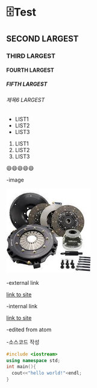 # 🗄️Test
## SECOND LARGEST
### THIRD LARGEST
#### FOURTH LARGEST
##### FIFTH LARGEST
###### 제목6 LARGEST

- LIST1
- LIST2
- LIST3

1. LIST1
2. LIST2
3. LIST3

:smile::smile::smile::smile::smile:

-image

![This is clutch(시각장애자를 위한 설명)](./images/clutch.jpeg)


-external link

[link to site](https://www.google.com/search?q=clutch&sxsrf=AOaemvICWqXkE9B7sIoxEvqvWi2hL1GaKw:1637580610692&source=lnms&tbm=isch&sa=X&ved=2ahUKEwi6_tyU76v0AhWK32EKHSdYABoQ_AUoAXoECAEQAw&biw=1853&bih=948&dpr=1#imgrc=DNxJPe4nnPI2NM)

-internal link

[link to site](./images/clutch.jpeg)

-edited from atom

-소스코드 작성

```c++
#include <iostream>
using namespace std;
int main(){
  cout<<"hello world!"<endl;
}
```
